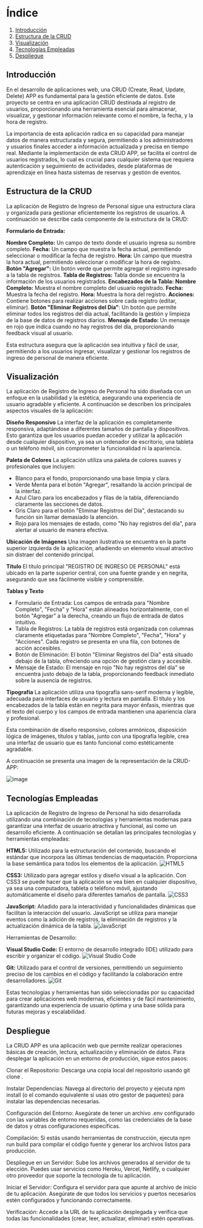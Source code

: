 # Índice

1. [Introducción](#introducción)
2. [Estructura de la CRUD](#estructura-de-la-crud)
3. [Visualización](#visualización)
4. [Tecnologías Empleadas](#tecnologías-empleadas)
5. [Despliegue](#despliegue)

## Introducción

En el desarrollo de aplicaciones web, una CRUD (Create, Read, Update, Delete) APP es fundamental para la gestión eficiente de datos. Este proyecto se centra en una aplicación CRUD destinada al registro de usuarios, proporcionando una herramienta esencial para almacenar, visualizar, y gestionar información relevante como el nombre, la fecha, y la hora de registro.

La importancia de esta aplicación radica en su capacidad para manejar datos de manera estructurada y segura, permitiendo a los administradores y usuarios finales acceder a información actualizada y precisa en tiempo real. Mediante la implementación de esta CRUD APP, se facilita el control de usuarios registrados, lo cual es crucial para cualquier sistema que requiera autenticación y seguimiento de actividades, desde plataformas de aprendizaje en línea hasta sistemas de reservas y gestión de eventos.

## Estructura de la CRUD

La aplicación de Registro de Ingreso de Personal sigue una estructura clara y organizada para gestionar eficientemente los registros de usuarios. A continuación se describe cada componente de la estructura de la CRUD:

**Formulario de Entrada:**

**Nombre Completo:** Un campo de texto donde el usuario ingresa su nombre completo.
**Fecha:** Un campo que muestra la fecha actual, permitiendo seleccionar o modificar la fecha de registro.
**Hora:** Un campo que muestra la hora actual, permitiendo seleccionar o modificar la hora de registro.
**Botón "Agregar":** Un botón verde que permite agregar el registro ingresado a la tabla de registros.
**Tabla de Registros:** Tabla donde se encuentra la información de los usuarios registrados.
**Encabezados de la Tabla:**
**Nombre Completo:** Muestra el nombre completo del usuario registrado.
**Fecha:** Muestra la fecha del registro.
**Hora:** Muestra la hora del registro.
**Acciones:** Contiene botones para realizar acciones sobre cada registro (editar, eliminar).
**Botón "Eliminar Registros del Día"**: Un botón que permite eliminar todos los registros del día actual, facilitando la gestión y limpieza de la base de datos de registros diarios.
**Mensaje de Estado:** Un mensaje en rojo que indica cuando no hay registros del día, proporcionando feedback visual al usuario.

Esta estructura asegura que la aplicación sea intuitiva y fácil de usar, permitiendo a los usuarios ingresar, visualizar y gestionar los registros de ingreso de personal de manera eficiente.

## Visualización

La aplicación de Registro de Ingreso de Personal ha sido diseñada con un enfoque en la usabilidad y la estética, asegurando una experiencia de usuario agradable y eficiente. A continuación se describen los principales aspectos visuales de la aplicación:

**Diseño Responsivo**
La interfaz de la aplicación es completamente responsiva, adaptándose a diferentes tamaños de pantalla y dispositivos. Esto garantiza que los usuarios puedan acceder y utilizar la aplicación desde cualquier dispositivo, ya sea un ordenador de escritorio, una tableta o un teléfono móvil, sin comprometer la funcionalidad ni la apariencia.

**Paleta de Colores**
La aplicación utiliza una paleta de colores suaves y profesionales que incluyen:

* Blanco para el fondo, proporcionando una base limpia y clara.
* Verde Menta para el botón "Agregar", resaltando la acción principal de la interfaz.
* Azul Claro para los encabezados y filas de la tabla, diferenciando claramente las secciones de datos.
* Gris Claro para el botón "Eliminar Registros del Día", destacando su función sin llamar demasiado la atención.
* Rojo para los mensajes de estado, como "No hay registros del día", para alertar al usuario de manera efectiva.

**Ubicación de Imágenes**
Una imagen ilustrativa se encuentra en la parte superior izquierda de la aplicación, añadiendo un elemento visual atractivo sin distraer del contenido principal.

**Título**
El título principal "REGISTRO DE INGRESO DE PERSONAL" está ubicado en la parte superior central, con una fuente grande y en negrita, asegurando que sea fácilmente visible y comprensible.

**Tablas y Texto**
* Formulario de Entrada: Los campos de entrada para "Nombre Completo", "Fecha" y "Hora" están alineados horizontalmente, con el botón "Agregar" a la derecha, creando un flujo de entrada de datos intuitivo.
* Tabla de Registros: La tabla de registros está organizada con columnas claramente etiquetadas para "Nombre Completo", "Fecha", "Hora" y "Acciones". Cada registro se presenta en una fila, con botones de acción accesibles.
* Botón de Eliminación: El botón "Eliminar Registros del Día" está situado debajo de la tabla, ofreciendo una opción de gestión clara y accesible.
* Mensaje de Estado: El mensaje en rojo "No hay registros del día" se encuentra justo debajo de la tabla, proporcionando feedback inmediato sobre la ausencia de registros.

**Tipografía**
La aplicación utiliza una tipografía sans-serif moderna y legible, adecuada para interfaces de usuario y lectura en pantalla. El título y los encabezados de la tabla están en negrita para mayor énfasis, mientras que el texto del cuerpo y los campos de entrada mantienen una apariencia clara y profesional.

Esta combinación de diseño responsivo, colores armónicos, disposición lógica de imágenes, títulos y tablas, junto con una tipografía legible, crea una interfaz de usuario que es tanto funcional como estéticamente agradable.

A continuación se presenta una imagen de la representación de la CRUD-APP:

![image](https://github.com/user-attachments/assets/6b4e8b30-dcc9-4f8c-9b3c-dded679842ed)


## Tecnologías Empleadas

La aplicación de Registro de Ingreso de Personal ha sido desarrollada utilizando una combinación de tecnologías y herramientas modernas para garantizar una interfaz de usuario atractiva y funcional, así como un desarrollo eficiente. A continuación se detallan las principales tecnologías y herramientas empleadas:

**HTML5:** Utilizado para la estructuración del contenido, buscando el estándar que incorpora las últimas tendencias de maquetación. Proporciona la base semántica para todos los elementos de la aplicación. ![HTML5](https://img.shields.io/badge/HTML5-000000?style=flat-square&logo=html5&logoColor=E34F26)


**CSS3:** Utilizado para agregar estilos y diseño visual a la aplicación. Con CSS3 se puede hacer que la aplicación se vea bien en cualquier dispositivo, ya sea una computadora, tableta o teléfono móvil, ajustando automáticamente el diseño para diferentes tamaños de pantalla. ![CSS3](https://img.shields.io/badge/CSS3-000000?style=flat-square&logo=css3&logoColor=1572B6)


**JavaScript:** Añadido para la interactividad y funcionalidades dinámicas que facilitan la interacción del usuario. JavaScript se utiliza para manejar eventos como la adición de registros, la eliminación de registros y la actualización dinámica de la tabla. ![JavaScript](https://img.shields.io/badge/JavaScript-000000?style=flat-square&logo=javascript&logoColor=F7DF1E)


Herramientas de Desarrollo:

**Visual Studio Code:** El entorno de desarrollo integrado (IDE) utilizado para escribir y organizar el código. ![Visual Studio Code](https://img.shields.io/badge/Visual_Studio_Code-000000?style=flat-square&logo=visual-studio-code&logoColor=007ACC)

**Git:** Utilizado para el control de versiones, permitiendo un seguimiento preciso de los cambios en el código y facilitando la colaboración entre desarrolladores. ![Git](https://img.shields.io/badge/Git-000000?style=flat-square&logo=git&logoColor=F05032)


Estas tecnologías y herramientas han sido seleccionadas por su capacidad para crear aplicaciones web modernas, eficientes y de fácil mantenimiento, garantizando una experiencia de usuario óptima y una base sólida para futuras mejoras y escalabilidad.

## Despliegue

La CRUD APP es una aplicación web que permite realizar operaciones básicas de creación, lectura, actualización y eliminación de datos. Para desplegar la aplicación en un entorno de producción, sigue estos pasos:

Clonar el Repositorio: Descarga una copia local del repositorio usando git clone <URL del repositorio>.

Instalar Dependencias: Navega al directorio del proyecto y ejecuta npm install (o el comando equivalente si usas otro gestor de paquetes) para instalar las dependencias necesarias.

Configuración del Entorno: Asegúrate de tener un archivo .env configurado con las variables de entorno requeridas, como las credenciales de la base de datos y otras configuraciones específicas.

Compilación: Si estás usando herramientas de construcción, ejecuta npm run build para compilar el código fuente y generar los archivos listos para producción.

Despliegue en un Servidor: Sube los archivos generados al servidor de tu elección. Puedes usar servicios como Heroku, Vercel, Netlify, o cualquier otro proveedor que soporte la tecnología de tu aplicación.

Iniciar el Servidor: Configura el servidor para que apunte al archivo de inicio de tu aplicación. Asegúrate de que todos los servicios y puertos necesarios estén configurados y funcionando correctamente.

Verificación: Accede a la URL de tu aplicación desplegada y verifica que todas las funcionalidades (crear, leer, actualizar, eliminar) estén operativas.
